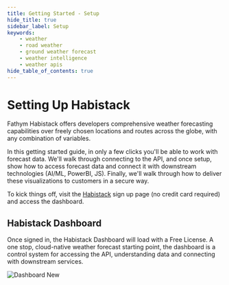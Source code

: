 ```yaml
---
title: Getting Started - Setup
hide_title: true
sidebar_label: Setup
keywords:
    - weather
    - road weather
    - ground weather forecast
    - weather intelligence
    - weather apis
hide_table_of_contents: true
---
```


# Setting Up Habistack

Fathym Habistack offers developers comprehensive weather forecasting capabilities over freely chosen locations and routes across the globe, with any combination of variables.

In this getting started guide, in only a few clicks you'll be able to work with forecast data.  We'll walk through connecting to the API, and once setup, show how to access forecast data and connect it with downstream technologies (AI/ML, PowerBI, JS).  Finally, we'll walk through how to deliver these visualizations to customers in a secure way.  

To kick things off, visit the [Habistack](https://www.habistack.com/dashboard) sign up page (no credit card required) and access the dashboard.

## Habistack Dashboard

Once signed in, the Habistack Dashboard will load with a Free License.  A one stop, cloud-native weather forecast starting point, the dashboard is a control system for accessing the API, understanding data and connecting with downstream services.

![Dashboard New](/img/screenshots/dashboard-new.png)
